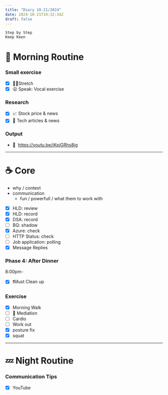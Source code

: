 ```yaml
---
title: "Diary 10-21/2024"  
date: 2024-10-21T19:32:34Z
draft: false
---
```


```tsx
Step by Step
Keep Keen
```

# 🍳 Morning Routine

### Small exercise

- [x]  🧎‍♀️Stretch
- [x]  😮 Speak: Vocal exercise

### Research

- [x]  📈 Stock price & news
- [x]  👾 Tech articles & news

### Output

- 🎥  https://youtu.be/iKpjGRhs8ig

---

# ☕ Core

- why / context
- communication
    - fun / powerfull / what them to work with
- [x]  HLD: review
- [x]  HLD: record
- [x]  DSA: record
- [ ]  BQ: shadow
- [x]  Azure: check
- [ ]  HTTP Status: check
- [ ]  Job application: polling
- [x]  Message Replies

### Phase 4: After Dinner

8:00pm-

- [x]  ❗Must Clean up

### Exercise

- [x]  Morning Walk
- [ ]  🧘 Mediation
- [ ]  Cardio
- [ ]  Work out
- [x]  posture fix
- [x]  squat

---

# 💤 Night Routine

### Communication Tips

- [x]  YouTube